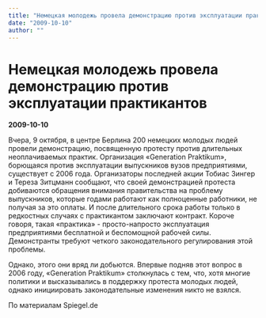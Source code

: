 ```yaml
---
title: "Немецкая молодежь провела демонстрацию против эксплуатации практикантов"
date: "2009-10-10"
author: ""
---
```


# Немецкая молодежь провела демонстрацию против эксплуатации практикантов

**2009-10-10** 

Вчера, 9 октября, в центре Берлина 200 немецких молодых людей провели демонстрацию, посвященную протесту против длительных неоплачиваемых практик. Организация «Generation Praktikum», борющаяся против эксплуатации выпускников вузов предприятиями, существует с 2006 года. Организаторы последней акции Тобиас Зингер и Тереза Зитцманн сообщают, что своей демонстрацией протеста добиваются обращения внимания правительства на проблему выпускников, которые годами работают как полноценные работники, не получая за это оплаты. И после длительного срока работы только в редкостных случаях с практикантом заключают контракт. Короче говоря, такая «практика» - просто-напросто эксплуатация предприятиями бесплатной и беспомощной рабочей силы. Демонстранты требуют четкого законодательного регулирования этой проблемы.

Однако, этого они вряд ли добьются. Впервые подняв этот вопрос в 2006 году, «Generation Praktikum» столкнулась с тем, что, хотя многие политики и высказывались в поддержку протеста молодых людей, однако инициировать законодательные изменения никто не взялся.

По материалам Spiegel.de